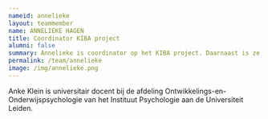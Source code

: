 ```yaml
---
nameid: annelieke
layout: teammember
name: ANNELIEKE HAGEN
title: Coordinator KIBA project
alumni: false
summary: Annelieke is coordinator op het KIBA project. Daarnaast is ze junior onderzoeker op het gebied van specifieke angsten bij de afdeling Ontwikkelings- en Onderwijspsychologie van de Universiteit Leiden.
permalink: /team/annelieke
image: /img/annelieke.png
---
```


Anke Klein is universitair docent bij de afdeling Ontwikkelings-en-Onderwijspsychologie van het Instituut Psychologie aan de Universiteit Leiden.
